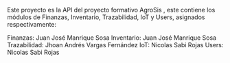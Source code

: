 Este proyecto es la API del proyecto formativo AgroSis ,  este contiene los módulos de Finanzas, Inventario, Trazabilidad, IoT y Users, asignados respectivamente:

Finanzas: Juan José Manrique Sosa
Inventario: Juan José Manrique Sosa
Trazabilidad: Jhoan Andrés Vargas Fernández
IoT: Nicolas Sabi Rojas
Users: Nicolas Sabi Rojas
